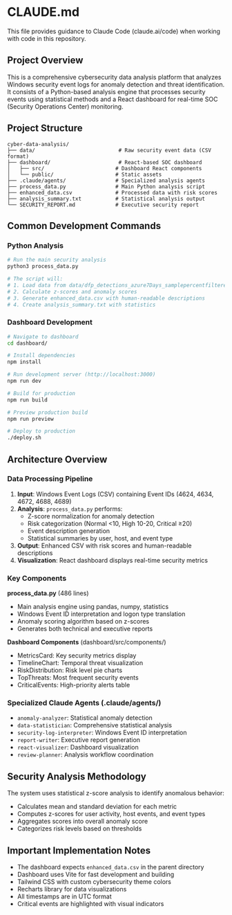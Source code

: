 # CLAUDE.md

This file provides guidance to Claude Code (claude.ai/code) when working with code in this repository.

## Project Overview

This is a comprehensive cybersecurity data analysis platform that analyzes Windows security event logs for anomaly detection and threat identification. It consists of a Python-based analysis engine that processes security events using statistical methods and a React dashboard for real-time SOC (Security Operations Center) monitoring.

## Project Structure

```
cyber-data-analysis/
├── data/                           # Raw security event data (CSV format)
├── dashboard/                      # React-based SOC dashboard
│   ├── src/                       # Dashboard React components
│   └── public/                    # Static assets
├── .claude/agents/                # Specialized analysis agents
├── process_data.py                # Main Python analysis script
├── enhanced_data.csv              # Processed data with risk scores
├── analysis_summary.txt           # Statistical analysis output
└── SECURITY_REPORT.md             # Executive security report
```

## Common Development Commands

### Python Analysis
```bash
# Run the main security analysis
python3 process_data.py

# The script will:
# 1. Load data from data/dfp_detections_azure7Days_samplepercentfiltered.csv
# 2. Calculate z-scores and anomaly scores
# 3. Generate enhanced_data.csv with human-readable descriptions
# 4. Create analysis_summary.txt with statistics
```

### Dashboard Development
```bash
# Navigate to dashboard
cd dashboard/

# Install dependencies
npm install

# Run development server (http://localhost:3000)
npm run dev

# Build for production
npm run build

# Preview production build
npm run preview

# Deploy to production
./deploy.sh
```

## Architecture Overview

### Data Processing Pipeline
1. **Input**: Windows Event Logs (CSV) containing Event IDs (4624, 4634, 4672, 4688, 4689)
2. **Analysis**: `process_data.py` performs:
   - Z-score normalization for anomaly detection
   - Risk categorization (Normal <10, High 10-20, Critical ≥20)
   - Event description generation
   - Statistical summaries by user, host, and event type
3. **Output**: Enhanced CSV with risk scores and human-readable descriptions
4. **Visualization**: React dashboard displays real-time security metrics

### Key Components

**process_data.py** (486 lines)
- Main analysis engine using pandas, numpy, statistics
- Windows Event ID interpretation and logon type translation
- Anomaly scoring algorithm based on z-scores
- Generates both technical and executive reports

**Dashboard Components** (dashboard/src/components/)
- MetricsCard: Key security metrics display
- TimelineChart: Temporal threat visualization
- RiskDistribution: Risk level pie charts
- TopThreats: Most frequent security events
- CriticalEvents: High-priority alerts table

### Specialized Claude Agents (.claude/agents/)
- `anomaly-analyzer`: Statistical anomaly detection
- `data-statistician`: Comprehensive statistical analysis
- `security-log-interpreter`: Windows Event ID interpretation
- `report-writer`: Executive report generation
- `react-visualizer`: Dashboard visualization
- `review-planner`: Analysis workflow coordination

## Security Analysis Methodology

The system uses statistical z-score analysis to identify anomalous behavior:
- Calculates mean and standard deviation for each metric
- Computes z-scores for user activity, host events, and event types
- Aggregates scores into overall anomaly score
- Categorizes risk levels based on thresholds

## Important Implementation Notes

- The dashboard expects `enhanced_data.csv` in the parent directory
- Dashboard uses Vite for fast development and building
- Tailwind CSS with custom cybersecurity theme colors
- Recharts library for data visualizations
- All timestamps are in UTC format
- Critical events are highlighted with visual indicators
